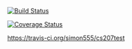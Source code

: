 [![Build Status](https://travis-ci.org/simon555/cs207test.svg?branch=master)](https://travis-ci.org/simon555/cs207test.svg?branch=master)

[![Coverage Status](https://travis-ci.org/simon555/cs207test/badge.svg?branch=master)](https://travis-ci.org/simon555/cs207test?branch=master)


https://travis-ci.org/simon555/cs207test